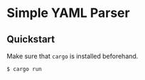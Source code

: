 # Simple YAML Parser

## Quickstart
Make sure that `cargo` is installed beforehand.
```
$ cargo run
```
